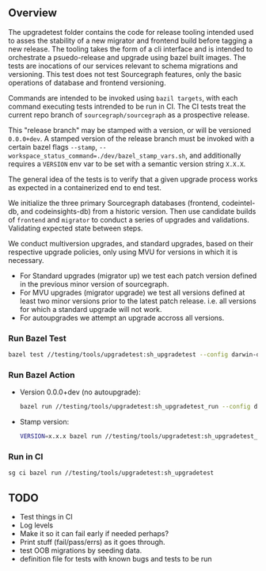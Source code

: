 ## Overview
The upgradetest folder contains the code for release tooling intended used to asses the stability of a new migrator and frontend build before tagging a new release. 
The tooling takes the form of a cli interface and is intended to orchestrate a psuedo-release and upgrade using bazel built images. The tests are  inocations of our services relevant to schema migrations and versioning. 
This test does not test Sourcegraph features, only the basic operations of database and frontend versioning.

Commands are intended to be invoked using `bazil targets`, with each command executing tests intrended to be run in CI. The CI tests treat the current repo branch of `sourcegraph/sourcegraph` as a prospective release. 

This "release branch" may be stamped with a version, or will be versioned `0.0.0+dev`. A stamped version of the release branch must be invoked with a certain bazel flags `--stamp`, `--workspace_status_command=./dev/bazel_stamp_vars.sh`,
and additionally requires a `VERSION` env var to be set with a semantic version string `X.X.X`. 

The general idea of the tests is to verify that a given upgrade process works as expected in a containerized end to end test.

We initialize the three primary Sourcegraph databases (frontend, codeintel-db, and codeinsights-db) from a historic version. Then use candidate builds of `frontend` and `migrator` to conduct a series of upgrades and validations. Validating expected state between steps.

We conduct multiversion upgrades, and standard upgrades, based on their respective upgrade policies, only using MVU for versions in which it is necessary.
- For Standard upgrades (migrator up) we test each patch version defined in the previous minor version of sourcegraph.
- For MVU upgrades (migrator upgrade) we test all versions defined at least two minor versions prior to the latest patch release. i.e. all versions for which a standard upgrade will not work.
- For autoupgrades we attempt an upgrade accross all versions.

### Run Bazel Test
```bash
bazel test //testing/tools/upgradetest:sh_upgradetest --config darwin-docker -- <test args>
```

### Run Bazel Action
- Version 0.0.0+dev (no autoupgrade):
  ```bash
  bazel run //testing/tools/upgradetest:sh_upgradetest_run --config darwin-docker -- <command>
  ```
- Stamp version:
  ```bash
  VERSION=x.x.x bazel run //testing/tools/upgradetest:sh_upgradetest_run --config darwin-docker --stamp --workspace_status_command=./dev/bazel_stamp_vars.sh -- <command>
  ```
### Run in CI
```bash
sg ci bazel run //testing/tools/upgradetest:sh_upgradetest
```
## TODO
- Test things in CI
- Log levels
- Make it so it can fail early if needed perhaps?
- Print stuff (fail/pass/errs) as it goes through.
- test OOB migrations by seeding data.
- definition file for tests with known bugs and tests to be run
